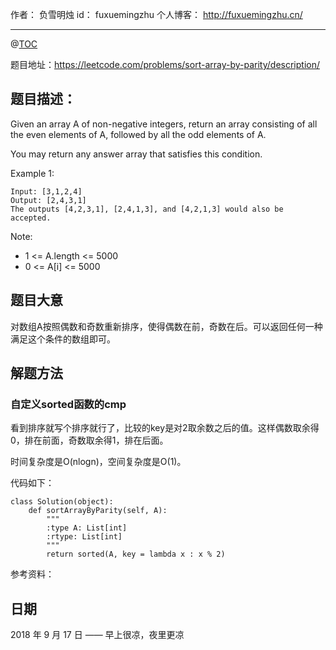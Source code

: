 
作者： 		负雪明烛 
id：				fuxuemingzhu
个人博客：	http://fuxuemingzhu.cn/

---
@[TOC](目录)

题目地址：https://leetcode.com/problems/sort-array-by-parity/description/

## 题目描述：

Given an array A of non-negative integers, return an array consisting of all the even elements of A, followed by all the odd elements of A.

You may return any answer array that satisfies this condition.

 

Example 1:

    Input: [3,1,2,4]
    Output: [2,4,3,1]
    The outputs [4,2,3,1], [2,4,1,3], and [4,2,1,3] would also be accepted.
 

Note:

- 1 <= A.length <= 5000
- 0 <= A[i] <= 5000


## 题目大意

对数组A按照偶数和奇数重新排序，使得偶数在前，奇数在后。可以返回任何一种满足这个条件的数组即可。

## 解题方法

### 自定义sorted函数的cmp

看到排序就写个排序就行了，比较的key是对2取余数之后的值。这样偶数取余得0，排在前面，奇数取余得1，排在后面。

时间复杂度是O(nlogn)，空间复杂度是O(1)。

代码如下：

```python3
class Solution(object):
    def sortArrayByParity(self, A):
        """
        :type A: List[int]
        :rtype: List[int]
        """
        return sorted(A, key = lambda x : x % 2)
```

参考资料：


## 日期

2018 年 9 月 17 日 —— 早上很凉，夜里更凉
